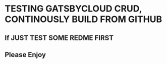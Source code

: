 # TESTING GATSBYCLOUD CRUD, CONTINOUSLY BUILD FROM GITHUB

## If JUST TEST SOME REDME FIRST

## Please Enjoy
